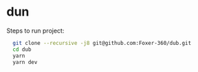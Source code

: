# dun
Steps to run project:

```bash
  git clone --recursive -j8 git@github.com:Foxer-360/dub.git
  cd dub
  yarn
  yarn dev
```

